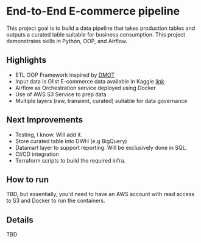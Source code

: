 # End-to-End E-commerce pipeline

This project goal is to build a data pipeline that takes production tables and outputs a curated table suitable for business consumption. This project demonstrates skills in Python, OOP, and Airflow. 


## Highlights
- ETL OOP Framework inspired by [DMOT](https://towardsdatascience.com/dmot-a-design-pattern-for-etl-data-model-orchestrator-transformer-c0d7baacb8c7)
- Input data is Olist E-commerce data available in Kaggle [link](https://www.kaggle.com/datasets/olistbr/brazilian-ecommerce?select=olist_customers_dataset.csv)
- Airflow as Orchestration service deployed using Docker
- Use of AWS S3 Service to prep data
- Multiple layers (raw, transient, curated) suitable for data governance

## Next Improvements
- Testing, I know. Will add it. 
- Store curated table into DWH (e.g BigQuery)
- Datamart layer to support reporting. Will be exclusively done in SQL.
- CI/CD integration
- Terraform scripts to build the required infra.

## How to run

TBD, but essentially, you'd need to have an AWS account with read access to S3 and Docker to run the containers. 

## Details

TBD